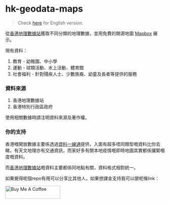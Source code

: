 # hk-geodata-maps

> Check [here](README-EN.md) for English version.

從[香港地理數據站](https://geodata.gov.hk/gs/)獲取不同分類的地理數據，並用免費的開源地圖 [Mapbox](https://www.mapbox.com/) 展示。

現有資料：
1. 教育 - 幼稚園、中小學
2. 運動 - 球類活動、水上活動、體育館
3. 社會福利 - 針對殘疾人士、少數族裔、幼童及長者等提供的服務

### 資料來源
1. 香港地理數據站
2. 香港特別行政區政府

使用相關數據時請注明資料來源及著作權。

### 你的支持
香港嘅開放數據主要係透過[資料一線通](https://data.gov.hk/)提供，入面有超多唔同類型嘅資料比你去睇，有天文地理亦有交通資訊，而家好多有關本地疫情嘅即時地圖其實都係攞緊嗰度嘅資料。

而[香港地理數據站](https://geodata.gov.hk/gs/)嘅資料主要都係同地點有關，資料格式相對統一。

如果覺得呢個repo有用可以分享比其他人，如果想課金支持我可以撳呢條link：

<a href="https://www.buymeacoffee.com/demching" target="_blank"><img src="https://cdn.buymeacoffee.com/buttons/default-orange.png" alt="Buy Me A Coffee" height="41" width="174"></a>